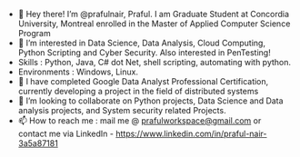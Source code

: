 - 👋 Hey there! I’m @prafulnair, Praful. I am Graduate Student at Concordia University, Montreal enrolled in the Master of Applied Computer Science Program
- 👀 I’m interested in Data Science, Data Analysis, Cloud Computing, Python Scripting and Cyber Security. Also interested in PenTesting!
- Skills : Python, Java, C# dot Net, shell scripting, automating with python.
- Environments : Windows, Linux.
- 🌱 I have completed Google Data Analyst Professional Certification, currently developing a project in the field of distributed systems
- 💞️ I’m looking to collaborate on Python projects, Data Science and Data analysis projects, and System security related Projects.
- 📫 How to reach me : mail me @ prafulworkspace@gmail.com or contact me via LinkedIn - https://www.linkedin.com/in/praful-nair-3a5a87181

<!---
prafulnair/prafulnair is a ✨ special ✨ repository because its `README.md` (this file) appears on your GitHub profile.
You can click the Preview link to take a look at your changes.
--->
